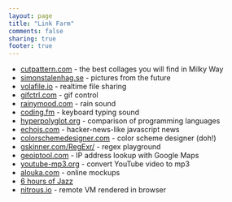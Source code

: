 ```yaml
---
layout: page
title: "Link Farm"
comments: false
sharing: true
footer: true
---
```


- [cutpattern.com](http://cutpattern.com/) - the best collages you will find in Milky Way
- [simonstalenhag.se](http://www.simonstalenhag.se/) - pictures from the future
- [volafile.io](http://volafile.io) - realtime file sharing
- [gifctrl.com](http://gifctrl.com/) - gif control
- [rainymood.com](http://www.rainymood.com/) - rain sound
- [coding.fm](http://coding.fm/) - keyboard typing sound
- [hyperpolyglot.org](http://hyperpolyglot.org) - comparison of programming languages
- [echojs.com](http://www.echojs.com/) - hacker-news-like javascript news
- [colorschemedesigner.com](http://colorschemedesigner.com/) - color scheme designer (doh!)
- [gskinner.com/RegExr/](http://gskinner.com/RegExr/) - regex playground
- [geoiptool.com](http://www.geoiptool.com/) - IP address lookup with Google Maps
- [youtube-mp3.org](http://www.youtube-mp3.org/) - convert YouTube video to mp3
- [alouka.com](http://alouka.com/) - online mockups
- [6 hours of Jazz](http://www.youtube.com/watch?v=aGHT40qkysw)
- [nitrous.io](https://www.nitrous.io/join/OqTrHcEDHjk) - remote VM rendered in browser